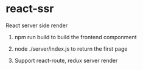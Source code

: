 # react-ssr

React server side render

1. npm run build to build the frontend componment

2. node ./server/index.js to return the first page

3. Support react-route, redux server render
